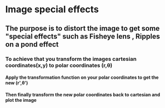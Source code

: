 # Image special effects
## The purpose is to distort the image to get some "special effects" such as Fisheye lens , Ripples on a pond effect
### To achieve that you transform the images cartesian coordinates(x,y) to polar coordinates (r,θ)
#### Apply the transformation function on your polar coordinates to get the new (r',θ')
#### Then finally transform the new polar coordinates back to cartesian and plot the image
